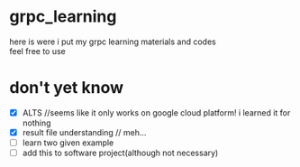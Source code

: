 # grpc_learning
here is were i put my grpc learning materials and codes<br>
feel free to use
# don't yet know
- [x] ALTS //seems like it only works on google cloud platform! i learned it for nothing
- [x] result file understanding // meh...
- [ ] learn two given example
- [ ] add this to software project(although not necessary)
